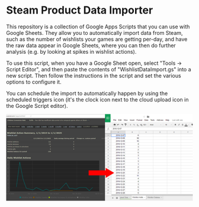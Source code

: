 Steam Product Data Importer
================================

This repository is a collection of Google Apps Scripts that you can use with Google Sheets.  They allow you to automatically import data from Steam, such as the number of wishlists your games are getting per-day, and have the raw data appear in Google Sheets, where you can then do further analysis (e.g. by looking at spikes in wishlist actions).

To use this script, when you have a Google Sheet open, select "Tools -> Script Editor", and then paste the contents of "WishlistDataImport.gs" into a new script.  Then follow the instructions in the script and set the various options to configure it.

You can schedule the import to automatically happen by using the scheduled triggers icon (it's the clock icon next to the cloud upload icon in the Google Script editor).

![A screenshot showing Steam Product Data and Google Sheets side-by-side](/preview.png?raw=true)